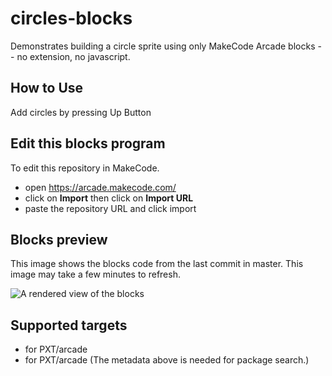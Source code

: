 # circles-blocks

Demonstrates building a circle sprite using only MakeCode Arcade blocks -- no extension, no javascript.

## How to Use

Add circles by pressing Up Button

## Edit this blocks program

To edit this repository in MakeCode.

* open https://arcade.makecode.com/
* click on **Import** then click on **Import URL**
* paste the repository URL and click import

## Blocks preview

This image shows the blocks code from the last commit in master.
This image may take a few minutes to refresh.

![A rendered view of the blocks](https://github.com/wecodemakecode/circles-10/raw/master/.makecode/blocks.png)

## Supported targets

* for PXT/arcade
* for PXT/arcade
(The metadata above is needed for package search.)

